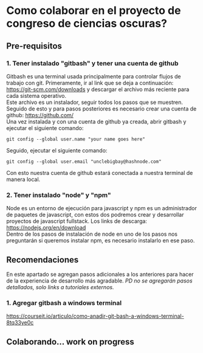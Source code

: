 
# Como colaborar en el proyecto de congreso de ciencias oscuras?

## Pre-requisitos

### 1. Tener instalado "gitbash" y tener una cuenta de github
Gitbash es una terminal usada principalmente para controlar flujos de trabajo con git.
Primeramente, ir al link que se deja a continuación: https://git-scm.com/downloads y descargar el archivo más reciente para cada sistema operativo. <br />
Este archivo es un instalador, seguir todos los pasos que se muestren.
Seguido de esto y para pasos posteriores es necesario crear una cuenta de github: https://github.com/ <br />
Una vez instalada y con una cuenta de github ya creada, abrir gitbash y ejecutar el siguiente comando:
```
git config --global user.name "your name goes here"
```
Seguido, ejecutar el siguiente comando:
```
git config --global user.email "unclebigbay@hashnode.com"
```
Con esto nuestra cuenta de github estará conectada a nuestra terminal de manera local. <br />

### 2. Tener instalado "node" y "npm"
Node es un entorno de ejecución para javascript y npm es un administrador de paquetes de javascript, con estos dos podremos crear y desarrollar proyectos de javascript fullstack.
Los links de descarga: https://nodejs.org/en/download <br />
Dentro de los pasos de instalación de node en uno de los pasos nos preguntarán si queremos instalar npm, es necesario instalarlo en ese paso.

## Recomendaciones

En este apartado se agregan pasos adicionales a los anteriores para hacer de la experiencia de desarrollo más agradable. *PD no se agregarán pasos detallados, solo links a tutoriales externos.*

### 1. Agregar gitbash a windows terminal 
https://courseit.io/articulo/como-anadir-git-bash-a-windows-terminal-8tq33ye0c

## Colaborando... work on progress
